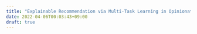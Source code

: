 ```yaml
---
title: "Explainable Recommendation via Multi-Task Learning in Opinionated Text Data"
date: 2022-04-06T00:03:43+09:00
draft: true
---
```


